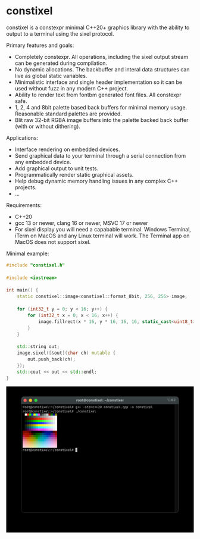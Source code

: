 # constixel

constixel is a constexpr minimal C++20+ graphics library with the ability to output to a terminal using the sixel protocol. 

Primary features and goals:

- Completely constexpr. All operations, including the sixel output stream can be generated during compilation.
- No dynamic allocations. The backbuffer and interal data structures can live as global static variables.
- Minimalistic interface and single header implementation so it can be used without fuzz in any modern C++ project.
- Ability to render text from fontbm generated font files. All constexpr safe.
- 1, 2, 4 and 8bit palette based back buffers for minimal memory usage. Reasonable standard palettes are provided.
- Blit raw 32-bit RGBA image buffers into the palette backed back buffer (with or without dithering). 

Applications:

- Interface rendering on embedded devices.
- Send graphical data to your terminal through a serial connection from any embedded device.
- Add graphical output to unit tests.
- Programmatically render static graphical assets.
- Help debug dynamic memory handling issues in any complex C++ projects.
- ...
  
Requirements:

- C++20
- gcc 13 or newer, clang 16 or newer, MSVC 17 or newer
- For sixel display you will need a capabable terminal. Windows Terminal, iTerm on MacOS and any Linux terminal will work. The Terminal app on MacOS does not support sixel.

Minimal example:

```c++
#include "constixel.h"

#include <iostream>

int main() {
    static constixel::image<constixel::format_8bit, 256, 256> image;

    for (int32_t y = 0; y < 16; y++) {
        for (int32_t x = 0; x < 16; x++) {
            image.fillrect(x * 16, y * 16, 16, 16, static_cast<uint8_t>(y * 16 + x));
        }
    }

    std::string out;
    image.sixel([&out](char ch) mutable {
        out.push_back(ch);
    });
    std::cout << out << std::endl;
}
```

![constixel](./media/constixel.jpg "Example in iTerm")

